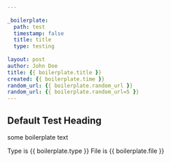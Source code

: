 ```yaml
---
    
_boilerplate:
  path: test
  timestamp: false
  title: title     
  type: testing 
     
layout: post
author: John Doe
title: {{ boilerplate.title }}
created: {{ boilerplate.time }}
random_url: {{ boilerplate.random_url }}
random_url: {{ boilerplate.random_url=5 }}
---
```



Default Test Heading
--------------------

some boilerplate text

Type is {{ boilerplate.type }}
File is {{ boilerplate.file }}

